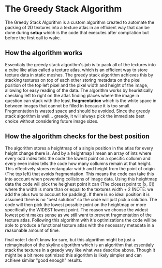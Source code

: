 # The Greedy Stack Algorithm
The Greedy Stack Algorithm is a custom algorithm created to automate the packing of 2D textures into a texture atlas in an efficient way that can be done during **setup** which is the code that executes after compilation but before the first call to wake. 

## How the algorithm works
Essentialy the greedy stack algorithm's job is to pack all of the textures into a cube like atlas called a texture atlas, which is an efficient way to store texture data in static meshes. The greedy stack algorithm achieves this by stacking textures on top of each other storing metadata on the pixel position of the top left pixel and the pixel width and height of the image, allowing for easy reading of the data. The algorithm works by heuristically checking left to right on the atlas finding places where the image in question can stack with the least **fragmentation** which is the white space in between images that cannot be filled in because it is too small. Fragmentation is wasted space and should be avoided. Since the greedy stack algorithm is well... greedy, it will always pick the immediate best choice without considering future image sizes.

## How the algorithm checks for the best position
The algorithm stores a heightmap of a single position in the atlas for every height change there is. And by a heightmap I mean an array of ints where every odd index tells the code the lowest point on a specific collumn and every even index tells the code how many collumns remain at that height. This effectively stores rectangular width and height from the point of origin (The top left) that avoids fragmentation. This means the code can take this into account when preventing collisions of image data. Using this heightmap data the code will pick the heighest point it can (The closest point to [x, 0]) where the width is more than or equal to the textures width + 2 (NOTE: we add the plus two to account for padding). If there is no ideal position it is assumed there is no "best solution" so the code will just pick a solution. The code will then pick the lowest possible point on the heightmap or more specifically the WIDEST lowest point. The reason we choose the widest lowest point makes sense as we still want to prevent fragmentation of the texture atlas. Following this algorithm with it's optimizations the code will be able to produce a functional texture atlas with the necessary metadata in a reasonable amount of time.

final note: I don't know for sure, but this algorithm might be just a reimagination of the skyline algorithm which is an algorithm that essentialy stack the textures in a greedy way like what was describe above. Though it might be a bit more optimized this algorithm is likely simpler and can achieve similar "good enough" results.